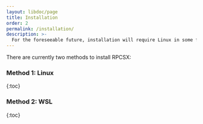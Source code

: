 ```yaml
---
layout: libdoc/page
title: Installation
order: 2
permalink: /installation/
description: >- 
  For the foreseeable future, installation will require Linux in some form.
---
```



There are currently two methods to install RPCSX:
### Method 1: Linux
{:toc}

### Method 2: WSL
{:toc}
